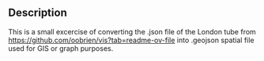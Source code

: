 ## Description

This is a small excercise of converting the .json file of the London tube from https://github.com/oobrien/vis?tab=readme-ov-file into .geojson spatial file used for GIS or graph purposes.
